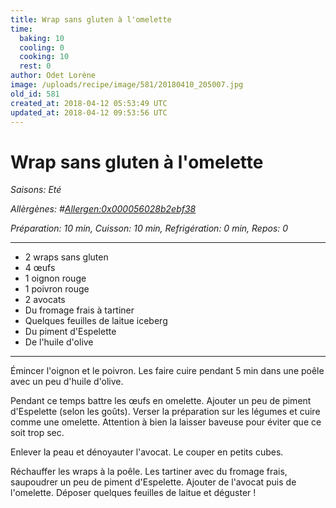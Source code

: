 ```yaml
---
title: Wrap sans gluten à l'omelette
time:
  baking: 10
  cooling: 0
  cooking: 10
  rest: 0
author: Odet Lorène
image: /uploads/recipe/image/581/20180410_205007.jpg
old_id: 581
created_at: 2018-04-12 05:53:49 UTC
updated_at: 2018-04-12 09:53:56 UTC
---
```


# Wrap sans gluten à l'omelette



*Saisons: Eté*

*Allèrgènes: #<Allergen:0x000056028b2ebf38>*

*Préparation: 10 min, Cuisson: 10 min, Refrigération: 0 min, Repos: 0*

---

- 2 wraps sans gluten
- 4 œufs
- 1 oignon rouge
- 1 poivron rouge
- 2 avocats
- Du fromage frais à tartiner
- Quelques feuilles de laitue iceberg 
- Du piment d'Espelette
- De l'huile d'olive

---

Émincer l'oignon et le poivron. Les faire cuire pendant 5 min dans une poêle avec un peu d'huile d'olive.

Pendant ce temps battre les œufs en omelette. Ajouter un peu de piment d'Espelette (selon les goûts). Verser la préparation sur les légumes et cuire comme une omelette. Attention à bien la laisser baveuse pour éviter que ce soit trop sec.

Enlever la peau et dénoyauter l'avocat. Le couper en petits cubes.

Réchauffer les wraps à la poêle. Les tartiner avec du fromage frais, saupoudrer un peu de piment d'Espelette. Ajouter de l'avocat puis de l'omelette. Déposer quelques feuilles de laitue et déguster ! 
